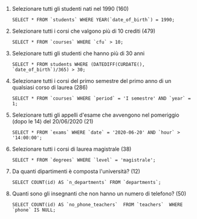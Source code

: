 
1. Selezionare tutti gli studenti nati nel 1990 (160) 
    ```
    SELECT * FROM `students` WHERE YEAR(`date_of_birth`) = 1990;
    ```

2. Selezionare tutti i corsi che valgono più di 10 crediti (479)
    ```
    SELECT * FROM `courses` WHERE `cfu` > 10;
    ```

3. Selezionare tutti gli studenti che hanno più di 30 anni 
    ```
    SELECT * FROM students WHERE (DATEDIFF(CURDATE(), `date_of_birth`)/365) > 30;
    ```

4. Selezionare tutti i corsi del primo semestre del primo anno di un qualsiasi corso di laurea (286)
    ```
    SELECT * FROM `courses` WHERE `period` = 'I semestre' AND `year` = 1;
    ```

5. Selezionare tutti gli appelli d'esame che avvengono nel pomeriggio (dopo le 14) del 20/06/2020 (21)
    ```
    SELECT * FROM `exams` WHERE `date` = '2020-06-20' AND `hour` > '14:00:00';
    ```

6. Selezionare tutti i corsi di laurea magistrale (38) 
    ```
    SELECT * FROM `degrees` WHERE `level` = 'magistrale';
    ```

7. Da quanti dipartimenti è composta l'università? (12)
    ```
    SELECT COUNT(id) AS `n_departments` FROM `departments`;
    ```

8. Quanti sono gli insegnanti che non hanno un numero di telefono? (50)
    ```
    SELECT COUNT(id) AS `no_phone_teachers`  FROM `teachers`  WHERE `phone` IS NULL;
    ```


